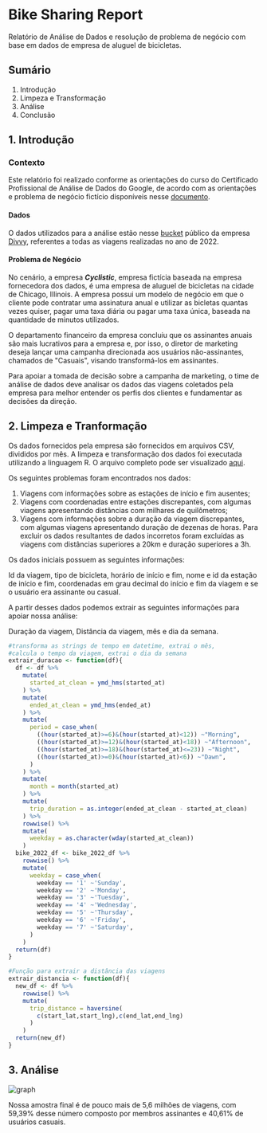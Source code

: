 # Bike Sharing Report
 Relatório de Análise de Dados  e resolução de problema de negócio com base em dados de empresa de aluguel de bicicletas.

## Sumário
1. Introdução
2. Limpeza e Transformação
3. Análise
4. Conclusão

## 1. Introdução

### Contexto

Este relatório foi realizado conforme as orientações do curso do Certificado
Profissional de Análise de Dados do Google, de acordo com as orientações e
problema de negócio fictício disponíveis nesse [documento](https://github.com/lucas-a-correa/Bike-Sharing-Report/blob/main/Bike_Sharing_Business_Problem.pdf).
  
#### Dados
  
O dados utilizados para a análise estão nesse [bucket](https://divvy-tripdata.s3.amazonaws.com/index.html)
público da empresa [Divvy](https://divvybikes.com), referentes a todas as viagens realizadas no ano de 2022.

#### Problema de Negócio

No cenário, a empresa **_Cyclistic_**, empresa fictícia baseada na empresa fornecedora dos dados,
é uma empresa de aluguel de bicicletas na cidade de Chicago, Illinois. A empresa
possui um modelo de negócio em que o cliente pode contratar uma assinatura anual e
utilizar as bicletas quantas vezes quiser, pagar uma taxa diária ou pagar uma taxa única, 
baseada na quantidade de minutos utilizados.

O departamento financeiro da empresa concluiu que os assinantes anuais são mais lucrativos
para a empresa e, por isso, o diretor de marketing deseja lançar uma campanha direcionada
aos usuários não-assinantes, chamados de "Casuais", visando transformá-los em assinantes.

Para apoiar a tomada de decisão sobre a campanha de marketing, o time de análise de dados
deve analisar os dados das viagens coletados pela empresa para melhor entender os perfis dos clientes
e fundamentar as decisões da direção.

## 2. Limpeza e Tranformação

Os dados fornecidos pela empresa são fornecidos em arquivos CSV, divididos por mês.
A limpeza e transformação dos dados foi executada utilizando a linguagem R. O
arquivo completo pode ser visualizado [aqui](https://github.com/lucas-a-correa/Bike-Sharing-Report/blob/main/Scripts/Bike_Cleaning.R).

Os seguintes problemas foram encontrados nos dados:
1. Viagens com informações sobre as estações de início e fim ausentes;
2. Viagens com coordenadas entre estações discrepantes, com algumas viagens apresentando distâncias
com milhares de quilômetros;
3. Viagens com informações sobre a duração da viagem discrepantes, com algumas viagens
apresentando duração de dezenas de horas.
Para excluir os dados resultantes de dados incorretos foram excluídas as viagens
com distâncias superiores a 20km e duração superiores a 3h.

Os dados iniciais possuem as seguintes informações:

Id da viagem, tipo de bicicleta, horário de início e fim, nome e id da estação de início e fim,
coordenadas em grau decimal do início e fim da viagem e se o usuário era assinante ou casual.

A partir desses dados podemos extrair as seguintes informações para apoiar nossa análise:

Duração da viagem, Distância da viagem, mês e dia da semana.

```R
#transforma as strings de tempo em datetime, extrai o mês,
#calcula o tempo da viagem, extrai o dia da semana
extrair_duracao <- function(df){
  df <- df %>% 
    mutate(
      started_at_clean = ymd_hms(started_at)
    ) %>% 
    mutate(
      ended_at_clean = ymd_hms(ended_at)
    ) %>% 
    mutate(
      period = case_when(
        ((hour(started_at)>=6)&(hour(started_at)<12)) ~"Morning",
        ((hour(started_at)>=12)&(hour(started_at)<18)) ~"Afternoon",
        ((hour(started_at)>=18)&(hour(started_at)<=23)) ~"Night",
        ((hour(started_at)>=0)&(hour(started_at)<6)) ~"Dawn",
      )
    ) %>% 
    mutate(
      month = month(started_at)
    ) %>% 
    mutate(
      trip_duration = as.integer(ended_at_clean - started_at_clean)
    ) %>% 
    rowwise() %>% 
    mutate(
      weekday = as.character(wday(started_at_clean))
    )
  bike_2022_df <- bike_2022_df %>% 
    rowwise() %>% 
    mutate(
      weekday = case_when(
        weekday == '1' ~'Sunday',
        weekday == '2' ~'Monday',
        weekday == '3' ~'Tuesday',
        weekday == '4' ~'Wednesday',
        weekday == '5' ~'Thursday',
        weekday == '6' ~'Friday',
        weekday == '7' ~'Saturday',
      )
    )
  return(df)
}

#Função para extrair a distância das viagens
extrair_distancia <- function(df){
  new_df <- df %>% 
    rowwise() %>% 
    mutate(
      trip_distance = haversine(
        c(start_lat,start_lng),c(end_lat,end_lng)
      )
    )
  return(new_df)
}
```
## 3. Análise

![graph]("https://github.com/lucas-a-correa/Bike-Sharing-Report/blob/main/Charts%20%26%20Maps/Members.png")

Nossa amostra final é de pouco mais de 5,6 milhões de viagens, com 59,39% desse número
composto por membros assinantes e 40,61% de usuários casuais.


